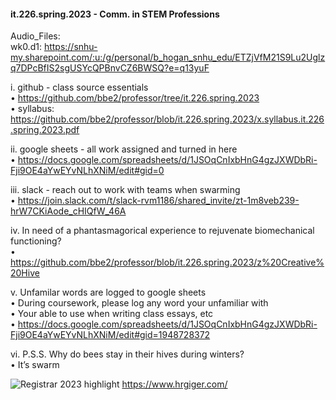 #### it.226.spring.2023 - Comm. in STEM Professions

Audio_Files: <only valid for school email>  
wk0.d1: https://snhu-my.sharepoint.com/:u:/g/personal/b_hogan_snhu_edu/ETZjVfM21S9Lu2Uglzq7DPcBfIS2sgUSYcQPBnvCZ6BWSQ?e=q13yuF  



i.	github - class source essentials  
• https://github.com/bbe2/professor/tree/it.226.spring.2023  
• syllabus: https://github.com/bbe2/professor/blob/it.226.spring.2023/x.syllabus.it.226.spring.2023.pdf  

ii.	google sheets - all work assigned and turned in here  
• https://docs.google.com/spreadsheets/d/1JSOqCnIxbHnG4gzJXWDbRi-Fji9OE4aYwEYvNLhXNiM/edit#gid=0

iii.	slack - reach out to work with teams when swarming  
• https://join.slack.com/t/slack-rvm1186/shared_invite/zt-1m8veb239-hrW7CKiAode_cHIQfW_46A  

iv.	In need of a phantasmagorical experience to rejuvenate biomechanical functioning?  
• https://github.com/bbe2/professor/blob/it.226.spring.2023/z%20Creative%20Hive  

v.	Unfamilar words are logged to google sheets  
• During coursework, please log any word your unfamiliar with  
• Your able to use when writing class essays, etc  
• https://docs.google.com/spreadsheets/d/1JSOqCnIxbHnG4gzJXWDbRi-Fji9OE4aYwEYvNLhXNiM/edit#gid=1948728372  

vi.	P.S.S. Why do bees stay in their hives during winters?  
• It’s swarm  


![Registrar 2023 highlight](https://user-images.githubusercontent.com/59778456/209231742-fbb14a1c-ded9-4b95-bda8-6d6e01df86a8.JPG)
https://www.hrgiger.com/

